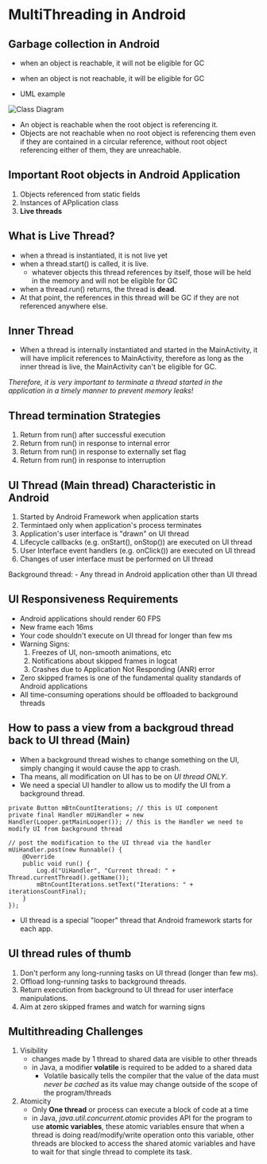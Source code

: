 # MultiThreading in Android

## Garbage collection in Android
- when an object is reachable, it will not be eligible for GC
- when an object is not reachable, it will be eligible for GC

- UML example

![Class Diagram](http://www.plantuml.com/plantuml/proxy?src=https://raw.githubusercontent.com/ash54xiang/multithreading_in_android/master/UML/garbage_collection.puml)


- An object is reachable when the root object is referencing it.
- Objects are not reachable when no root object is referencing them even if they are contained in a circular reference, without root object referencing either of them, they are unreachable.

## Important Root objects in Android Application
1. Objects referenced from static fields
2. Instances of APplication class
3. **Live threads**

## What is Live Thread?
- when a thread is instantiated, it is not live yet
- when a thread.start() is called, it is live.
    - whatever objects this thread references by itself, those will be held in the memory and will not be eligible for GC
- when a thread.run() returns, the thread is **dead**.
- At that point, the references in this thread will be GC if they are not referenced anywhere else.

## Inner Thread
- When a thread is internally instantiated and started in the MainActivity, it will have implicit references to MainActivity, therefore as long as the inner thread is live, the MainActivity can't be eligible for GC.

*Therefore, it is very important to terminate a thread started in the application in a timely manner to prevent memory leaks!*

## Thread termination Strategies
1. Return from run() after successful execution
2. Return from run() in response to internal error
3. Return from run() in response to externally set flag
4. Return from run() in response to interruption

## UI Thread (Main thread) Characteristic in Android 
1. Started by Android Framework when application starts
2. Termintaed only when application's process terminates
3. Application's user interface is "drawn" on UI thread
4. Lifecycle callbacks (e.g. onStart(), onStop()) are executed on UI thread
5. User Interface event handlers (e.g. onClick()) are executed on UI thread
6. Changes of user interface must be performed on UI thread

Background thread:
    - Any thread in Android application other than UI thread

## UI Responsiveness Requirements
- Android applications should render 60 FPS
- New frame each 16ms
- Your code shouldn't execute on UI thread for longer than few ms
- Warning Signs:
    1. Freezes of UI, non-smooth animations, etc
    2. Notifications about skipped frames in logcat
    3. Crashes due to Application Not Responding (ANR) error
- Zero skipped frames is one of the fundamental quality standards of Android applications
- All time-consuming operations should be offloaded to background threads

## How to pass a view from a backgroud thread back to UI thread (Main)
- When a background thread wishes to change something on the UI, simply changing it would cause the app to crash.
- Tha means, all modification on UI has to be on *UI thread ONLY*.
- We need a special UI handler to allow us to modify the UI from a background thread.

```
private Button mBtnCountIterations; // this is UI component
private final Handler mUiHandler = new Handler(Looper.getMainLooper()); // this is the Handler we need to modify UI from background thread

// post the modification to the UI thread via the handler
mUiHandler.post(new Runnable() {
    @Override
    public void run() {
        Log.d("UiHandler", "Current thread: " + Thread.currentThread().getName());
        mBtnCountIterations.setText("Iterations: " + iterationsCountFinal);
    }
});
```

- UI thread is a special "looper" thread that Android framework starts for each app.

## UI thread rules of thumb
1. Don't perform any long-running tasks on UI thread (longer than few ms).
2. Offload long-running tasks to background threads.
3. Return execution from background to UI thread for user interface manipulations.
4. Aim at zero skipped frames and watch for warning signs

## Multithreading Challenges
1. Visibility
    - changes made by 1 thread to shared data are visible to other threads
    - in Java, a modifier **volatile** is required to be added to a shared data
        - Volatile basically tells the compiler that the value of the data must *never be cached* as its value may change outside of the scope of the program/threads
2. Atomicity
    - Only **One thread** or process can execute a block of code at a time
    - in Java, *java.util.concurrent.atomic* provides API for the program to use **atomic variables**, these atomic variables ensure that when a thread is doing read/modify/write operation onto this variable, other threads are blocked to access the shared atomic variables and have to wait for that single thread to complete its task.
